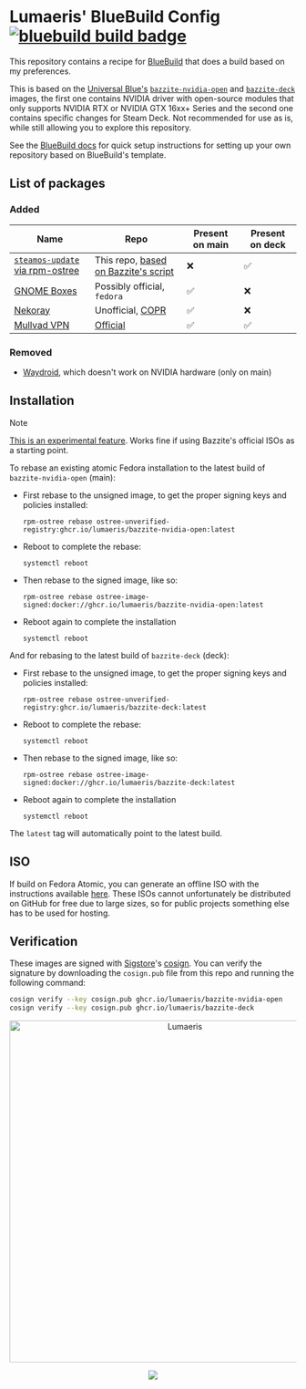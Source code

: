 # Lumaeris' BlueBuild Config &nbsp; [![bluebuild build badge](https://github.com/Lumaeris/bluebuild-config/actions/workflows/build.yml/badge.svg)](https://github.com/Lumaeris/bluebuild-config/actions/workflows/build.yml)

This repository contains a recipe for [BlueBuild](https://blue-build.org/) that does a build based on my preferences.

This is based on the [Universal Blue's](https://universal-blue.org/) [`bazzite-nvidia-open`](https://github.com/ublue-os/bazzite/pkgs/container/bazzite-nvidia-open) and [`bazzite-deck`](https://github.com/ublue-os/bazzite/pkgs/container/bazzite-deck) images, the first one contains NVIDIA driver with open-source modules that only supports NVIDIA RTX or NVIDIA GTX 16xx+ Series and the second one contains specific changes for Steam Deck. Not recommended for use as is, while still allowing you to explore this repository.

See the [BlueBuild docs](https://blue-build.org/how-to/setup/) for quick setup instructions for setting up your own repository based on BlueBuild's template.

## List of packages
### Added
| Name | Repo | Present on main | Present on deck |
| --- | --- | --- | --- |
| [`steamos-update` via rpm-ostree](files/system/deck/usr/bin/steamos-update) | This repo, [based on Bazzite's script](https://github.com/ublue-os/bazzite/blob/main/system_files/deck/shared/usr/bin/steamos-update) | ❌ | ✅ |
| [GNOME Boxes](https://apps.gnome.org/Boxes/) | Possibly official, `fedora` | ✅ | ❌ |
| [Nekoray](https://github.com/MatsuriDayo/nekoray) | Unofficial, [COPR](https://copr.fedorainfracloud.org/coprs/liusen/nekoray/) | ✅ | ❌ |
| [Mullvad VPN](https://mullvad.net/en/vpn) | [Official](https://mullvad.net/en/download/vpn/linux) | ✅ | ✅ |

### Removed
- [Waydroid](https://waydro.id), which doesn't work on NVIDIA hardware (only on main)

## Installation

> [!NOTE]  
> [This is an experimental feature](https://www.fedoraproject.org/wiki/Changes/OstreeNativeContainerStable). Works fine if using Bazzite's official ISOs as a starting point.

To rebase an existing atomic Fedora installation to the latest build of `bazzite-nvidia-open` (main):

- First rebase to the unsigned image, to get the proper signing keys and policies installed:
  ```
  rpm-ostree rebase ostree-unverified-registry:ghcr.io/lumaeris/bazzite-nvidia-open:latest
  ```
- Reboot to complete the rebase:
  ```
  systemctl reboot
  ```
- Then rebase to the signed image, like so:
  ```
  rpm-ostree rebase ostree-image-signed:docker://ghcr.io/lumaeris/bazzite-nvidia-open:latest
  ```
- Reboot again to complete the installation
  ```
  systemctl reboot
  ```

And for rebasing to the latest build of `bazzite-deck` (deck):

- First rebase to the unsigned image, to get the proper signing keys and policies installed:
  ```
  rpm-ostree rebase ostree-unverified-registry:ghcr.io/lumaeris/bazzite-deck:latest
  ```
- Reboot to complete the rebase:
  ```
  systemctl reboot
  ```
- Then rebase to the signed image, like so:
  ```
  rpm-ostree rebase ostree-image-signed:docker://ghcr.io/lumaeris/bazzite-deck:latest
  ```
- Reboot again to complete the installation
  ```
  systemctl reboot
  ```

The `latest` tag will automatically point to the latest build.

## ISO

If build on Fedora Atomic, you can generate an offline ISO with the instructions available [here](https://blue-build.org/learn/universal-blue/#fresh-install-from-an-iso). These ISOs cannot unfortunately be distributed on GitHub for free due to large sizes, so for public projects something else has to be used for hosting.

## Verification

These images are signed with [Sigstore](https://www.sigstore.dev/)'s [cosign](https://github.com/sigstore/cosign). You can verify the signature by downloading the `cosign.pub` file from this repo and running the following command:

```bash
cosign verify --key cosign.pub ghcr.io/lumaeris/bazzite-nvidia-open
cosign verify --key cosign.pub ghcr.io/lumaeris/bazzite-deck
```

<p align="center">
    <picture>
        <source media="(prefers-color-scheme: dark)" srcset="https://raw.githubusercontent.com/Lumaeris/Lumaeris/refs/heads/main/assets/footer-white.png">
        <img alt="Lumaeris" width="600px" src="https://raw.githubusercontent.com/Lumaeris/Lumaeris/refs/heads/main/assets/footer-dark.png">
    </picture>
</p>
<p align="center">
    <a href="https://github.com/Lumaeris/bluebuild-config/blob/main/LICENSE"><img src="https://img.shields.io/badge/License-Apache--2.0-ED592F?style=for-the-badge&logo=apache"/></a>
</p>
